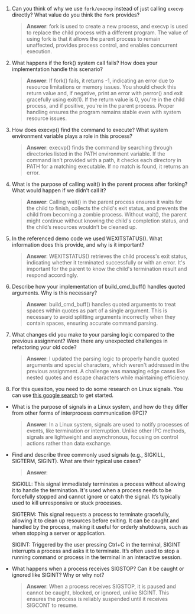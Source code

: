 1. Can you think of why we use `fork/execvp` instead of just calling `execvp` directly? What value do you think the `fork` provides?

    > **Answer**:  fork is used to create a new process, and execvp is used to replace the child process with a different program. The value of using fork is that it allows the parent process to remain unaffected, provides process control, and enables concurrent execution.

2. What happens if the fork() system call fails? How does your implementation handle this scenario?

    > **Answer**:  If fork() fails, it returns -1, indicating an error due to resource limitations or memory issues. You should check this return value and, if negative, print an error with perror() and exit gracefully using exit(1). If the return value is 0, you're in the child process, and if positive, you're in the parent process. Proper handling ensures the program remains stable even with system resource issues.

3. How does execvp() find the command to execute? What system environment variable plays a role in this process?

    > **Answer**:  execvp() finds the command by searching through directories listed in the PATH environment variable. If the command isn’t provided with a path, it checks each directory in PATH for a matching executable. If no match is found, it returns an error.

4. What is the purpose of calling wait() in the parent process after forking? What would happen if we didn’t call it?

    > **Answer**:  Calling wait() in the parent process ensures it waits for the child to finish, collects the child's exit status, and prevents the child from becoming a zombie process. Without wait(), the parent might continue without knowing the child's completion status, and the child’s resources wouldn’t be cleaned up.

5. In the referenced demo code we used WEXITSTATUS(). What information does this provide, and why is it important?

    > **Answer**:  WEXITSTATUS() retrieves the child process's exit status, indicating whether it terminated successfully or with an error. It's important for the parent to know the child's termination result and respond accordingly.

6. Describe how your implementation of build_cmd_buff() handles quoted arguments. Why is this necessary?

    > **Answer**:  build_cmd_buff() handles quoted arguments to treat spaces within quotes as part of a single argument. This is necessary to avoid splitting arguments incorrectly when they contain spaces, ensuring accurate command parsing.

7. What changes did you make to your parsing logic compared to the previous assignment? Were there any unexpected challenges in refactoring your old code?

    > **Answer**:  I updated the parsing logic to properly handle quoted arguments and special characters, which weren't addressed in the previous assignment. A challenge was managing edge cases like nested quotes and escape characters while maintaining efficiency.

8. For this quesiton, you need to do some research on Linux signals. You can use [this google search](https://www.google.com/search?q=Linux+signals+overview+site%3Aman7.org+OR+site%3Alinux.die.net+OR+site%3Atldp.org&oq=Linux+signals+overview+site%3Aman7.org+OR+site%3Alinux.die.net+OR+site%3Atldp.org&gs_lcrp=EgZjaHJvbWUyBggAEEUYOdIBBzc2MGowajeoAgCwAgA&sourceid=chrome&ie=UTF-8) to get started.

- What is the purpose of signals in a Linux system, and how do they differ from other forms of interprocess communication (IPC)?

    > **Answer**:  In a Linux system, signals are used to notify processes of events, like termination or interruption. Unlike other IPC methods, signals are lightweight and asynchronous, focusing on control actions rather than data exchange.

- Find and describe three commonly used signals (e.g., SIGKILL, SIGTERM, SIGINT). What are their typical use cases?

    > **Answer**:

    SIGKILL: This signal immediately terminates a process without allowing it to handle the termination. It's used when a process needs to be forcefully stopped and cannot ignore or catch the signal. It’s typically used to kill unresponsive or stuck processes.

    SIGTERM: This signal requests a process to terminate gracefully, allowing it to clean up resources before exiting. It can be caught and handled by the process, making it useful for orderly shutdowns, such as when stopping a server or application.

    SIGINT: Triggered by the user pressing Ctrl+C in the terminal, SIGINT interrupts a process and asks it to terminate. It’s often used to stop a running command or process in the terminal in an interactive session.

- What happens when a process receives SIGSTOP? Can it be caught or ignored like SIGINT? Why or why not?

    > **Answer**:  When a process receives SIGSTOP, it is paused and cannot be caught, blocked, or ignored, unlike SIGINT. This ensures the process is reliably suspended until it receives SIGCONT to resume.
